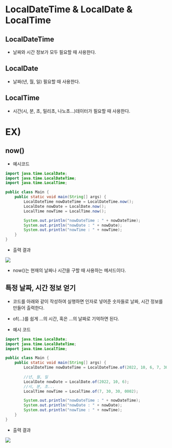 # LocalDateTime & LocalDate & LocalTime
## LocalDateTime
- 날짜와 시간 정보가 모두 필요할 때 사용한다.
## LocalDate
- 날짜(년, 월, 일) 필요할 때 사용한다.
## LocalTime
- 시간(시, 분, 초, 밀리초, 나노초...)데이터가 필요할 때 사용한다.
# EX)
## now()
- 예시코드
```java
import java.time.LocalDate;
import java.time.LocalDateTime;
import java.time.LocalTime;

public class Main {
    public static void main(String[] args) {
        LocalDateTime nowDateTime = LocalDateTime.now();
        LocalDate nowDate = LocalDate.now();
        LocalTime nowTime = LocalTime.now();

        System.out.println("nowDateTime : " + nowDateTime);
        System.out.println("nowDate : " + nowDate);
        System.out.println("nowTime : " + nowTime);
    }
}
```
- 출력 결과

![](https://velog.velcdn.com/images/gimminjae/post/48b2d091-fb2d-4005-b86f-45d8d18ad52f/image.png)
- now()는 현재의 날짜나 시간을 구할 때 사용하는 메서드이다.

## 특정 날짜, 시간 정보 얻기
- 코드를 아래와 같이 작성하여 실행하면 인자로 넣어준 숫자들로 날짜, 시간 정보를 만들어 출력한다.
- of(...)를 쉽게 ...의 시간, 혹은 ...의 날짜로 기억하면 된다.

- 예시 코드
```java
import java.time.LocalDate;
import java.time.LocalDateTime;
import java.time.LocalTime;

public class Main {
    public static void main(String[] args) {
        LocalDateTime nowDateTime = LocalDateTime.of(2022, 10, 6, 7, 30, 30, 0002);
        
        //년, 월, 일
        LocalDate nowDate = LocalDate.of(2022, 10, 6);
        //시, 분, 초...
        LocalTime nowTime = LocalTime.of(7, 30, 30, 0002);

        System.out.println("nowDateTime : " + nowDateTime);
        System.out.println("nowDate : " + nowDate);
        System.out.println("nowTime : " + nowTime);
    }
}
```
- 출력 결과

![](https://velog.velcdn.com/images/gimminjae/post/bee60c7e-44f2-4ddc-a9de-587ae66dafa2/image.png)

